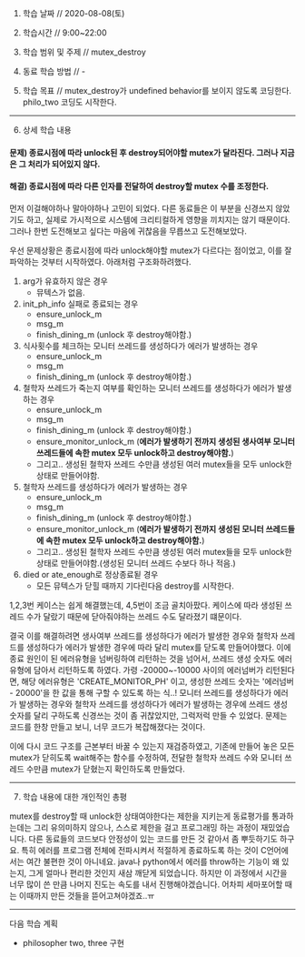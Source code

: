 1. 학습 날짜 // 2020-08-08(토)

2. 학습시간 // 9:00~22:00

3. 학습 범위 및 주제 // mutex_destroy

4. 동료 학습 방법 // -

5. 학습 목표 // mutex_destroy가 undefined behavior를 보이지 않도록 코딩한다. philo_two 코딩도 시작한다.

---

6. 상세 학습 내용

#### 문제) 종료시점에 따라 unlock된 후 destroy되어야할 mutex가 달라진다. 그러나 지금은 그 처리가 되어있지 않다.
#### 해결) 종료시점에 따라 다른 인자를 전달하여 destroy할 mutex 수를 조정한다.

먼저 이걸해야하나 말아야하나 고민이 되었다. 다른 동료들은 이 부분을 신경쓰지 않았기도 하고, 실제로 가시적으로 시스템에 크리티컬하게 영향을 끼치지는 않기 때문이다.
그러나 한번 도전해보고 싶다는 마음에 귀찮음을 무릅쓰고 도전해보았다.

우선 문제상황은 종료시점에 따라 unlock해야할 mutex가 다르다는 점이었고, 이를 잘 파악하는 것부터 시작하였다. 아래처럼 구조화하려했다.

1. arg가 유효하지 않은 경우
    - 뮤텍스가 없음.
2. init_ph_info 실패로 종료되는 경우
    - ensure_unlock_m
    - msg_m
    - finish_dining_m (unlock 후 destroy해야함.)
3. 식사횟수를 체크하는 모니터 쓰레드를 생성하다가 에러가 발생하는 경우
    - ensure_unlock_m
    - msg_m
    - finish_dining_m (unlock 후 destroy해야함.)
4. 철학자 쓰레드가 죽는지 여부를 확인하는 모니터 쓰레드를 생성하다가 에러가 발생하는 경우
    - ensure_unlock_m
    - msg_m
    - finish_dining_m (unlock 후 destroy해야함.)
    - ensure_monitor_unlock_m (**에러가 발생하기 전까지 생성된 생사여부 모니터 쓰레드들에 속한 mutex 모두 unlock하고 destroy해야함.**)
    - 그리고.. 생성된 철학자 쓰레드 수만큼 생성된 여러 mutex들을 모두 unlock한 상태로 만들어야함.
5. 철학자 쓰레드를 생성하다가 에러가 발생하는 경우
    - ensure_unlock_m
    - msg_m
    - finish_dining_m (unlock 후 destroy해야함.)
    - ensure_monitor_unlock_m (**에러가 발생하기 전까지 생성된 모니터 쓰레드들에 속한 mutex 모두 unlock하고 destroy해야함.**)
    - 그리고.. 생성된 철학자 쓰레드 수만큼 생성된 여러 mutex들을 모두 unlock한 상태로 만들어야함.(생성된 모니터 쓰레드 수보다 하나 적음.)
6. died or ate_enough로 정상종료됟 경우
    - 모든 뮤텍스가 닫힐 때까지 기다린다음 destroy를 시작한다.

1,2,3번 케이스는 쉽게 해결했는데, 4,5번이 조금 골치아팠다. 케이스에 따라 생성된 쓰레드 수가 달랐기 때문에 닫아줘야하는 쓰레드 수도 달라졌기 떄문이다.

결국 이를 해결하려면 생사여부 쓰레드를 생성하다가 에러가 발생한 경우와 철학자 쓰레드를 생성하다가 에러가 발생한 경우에 따라 달리 mutex를 닫도록 만들어야했다.
이에 종료 원인이 된 에러유형을 넘버링하여 리턴하는 것을 넘어서, 쓰레드 생성 숫자도 에러유형에 담아서 리턴하도록 하였다. 
가령 -20000~-10000 사이의 에러넘버가 리턴된다면, 해당 에러유형은 'CREATE_MONITOR_PH' 이고, 생성한 쓰레드 숫자는 '에러넘버 - 20000'을 한 값을 통해 구할 수 있도록 하는 식..!
모니터 쓰레드를 생성하다가 에러가 발생하는 경우와 철학자 쓰레드를 생성하다가 에러가 발생하는 경우에 쓰레드 생성 숫자를 달리 구하도록 신경쓰는 것이 좀 귀찮았지만, 그럭저럭 만들 수 있었다.
문제는 코드를 한창 만들고 보니, 너무 코드가 복잡해졌다는 것이다.

이에 다시 코드 구조를 근본부터 바꿀 수 있는지 재검증하였고, 기존에 만들어 놓은 모든 mutex가 닫히도록 wait해주는 함수를 수정하여, 전달한 철학자 쓰레드 수와 모니터 쓰레드 수만큼 mutex가 닫혔는지 확인하도록 만들었다.

---    
    
7. 학습 내용에 대한 개인적인 총평 

mutex를 destroy할 때 unlock한 상태여야한다는 제한을 지키는게 동료평가를 통과하는데는 그리 유의미하지 않으나, 스스로 제한을 걸고 프로그래밍 하는 과정이 재밌었습니다. 다른 동료들의 코드보다 안정성이 있는 코드를 만든 것 같아서 좀 뿌듯하기도 하구요.
특히 에러를 프로그램 전체에 전파시켜서 적절하게 종료하도록 하는 것이 C언어에서는 여간 불편한 것이 아니네요. java나 python에서 에러를 throw하는 기능이 왜 있는지, 그게 얼마나 편리한 것인지 새삼 깨닫게 되었습니다.
하지만 이 과정에서 시간을 너무 많이 쓴 만큼 나머지 진도는 속도를 내서 진행해야겠습니다. 어차피 세마포어할 때는 이때까지 만든 것들을 뜯어고쳐야겠죠..ㅠ

---

다음 학습 계획

- philosopher two, three 구현